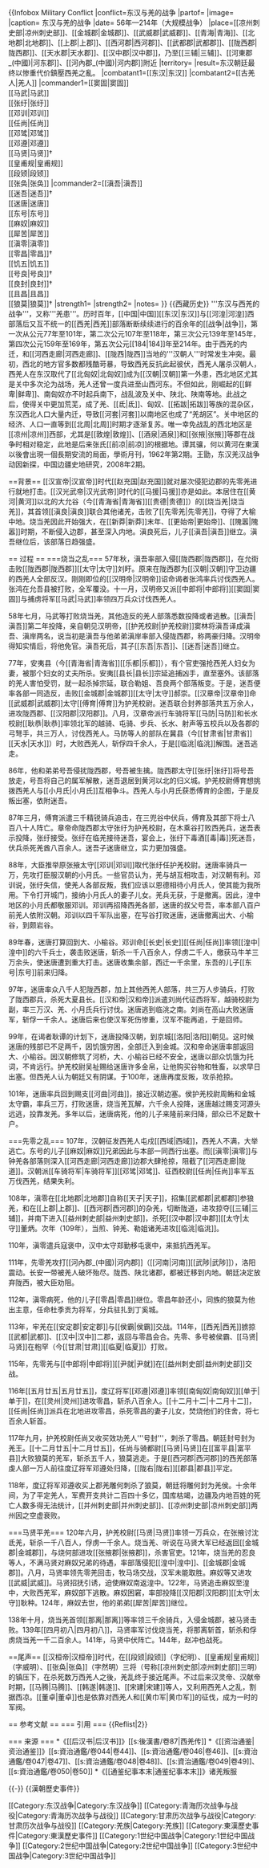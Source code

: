 {{Infobox Military Conflict
|conflict=东汉与羌的战争
|partof=
|image= 
|caption= 东汉与羌的战争
|date= 56年—214年（大规模战争）
|place=[[凉州刺史部|凉州刺史部]]、[[金城郡|金城郡]]、[[武威郡|武威郡]]、[[青海|青海]]、[[北地郡|北地郡]]、[[上郡|上郡]]、[[西河郡|西河郡]]、[[武都郡|武都郡]]、[[陇西郡|陇西郡]]、[[天水郡|天水郡]]、[[汉中郡|汉中郡]]，乃至[[三辅|三辅]]、[[河東郡_(中國)|河东郡]]、[[河內郡_(中國)|河内郡]]附近
|territory=
|result=东汉朝廷最终以惨重代价鎮壓西羌之亂。
|combatant1=[[东汉|东汉]]
|combatant2=[[古羌人|羌人]]
|commander1=[[窦固|窦固]]<br/>[[马武|马武]]<br/>[[张纡|张纡]]<br/>[[邓训|邓训]]<br/>[[任尚|任尚]]<br/>[[邓骘|邓骘]]<br/>[[邓遵|邓遵]]<br/>[[马贤|马贤]]†<br/>[[皇甫规|皇甫规]]<br/>[[段颎|段颎]]<br/>[[张奂|张奂]]
|commander2=[[滇吾|滇吾]]<br/>[[迷吾|迷吾]]†<br/>[[迷唐|迷唐]]<br/>[[东号|东号]]<br/>[[麻奴|麻奴]]<br/>[[犀苦|犀苦]]<br/>[[滇零|滇零]]<br/>[[零昌|零昌]]†<br/>[[饥五|饥五]]<br/>[[号良|号良]]†<br/>[[良封|良封]]†<br/>[[且昌|且昌]]<br/>[[狼莫|狼莫]]†
|strength1=
|strength2=
|notes=
}}
{{西藏历史}}
'''东汉与西羌的战争'''，又称'''羌患'''。历时百年，[[中国|中国]][[东汉|东汉]]与[[河湟|河湟]]西部落后又互不统一的[[西羌|西羌]]部落断断续续进行的百余年的[[战争|战争]]，第一次从公元77年至101年，第二次公元107年至118年，第三次公元139年至145年，第四次公元159年至169年，第五次公元[[184|184]]年至214年。由于西羌的内迁，和[[河西走廊|河西走廊]]、[[陇西|陇西]]当地的'''汉朝人'''时常发生冲突。最初，西北的地方官多数都残酷苛暴，导致西羌反抗此起彼伏，西羌人屠杀汉朝人，西羌人在东汉取代了[[北匈奴|北匈奴]]成为[[汉朝|汉朝]]第一外患，西北地区尤其是关中多次沦为战场，羌人还曾一度兵进至山西河东。不但如此，刚崛起的[[鲜卑|鲜卑]]、南匈奴亦不时起兵南下，战乱波及关中、陕北、陕南等地。此战之后，使得关中更加荒芜，成了羌、[[氐|氐]]、匈奴、[[拓跋|拓跋]]等族的混杂区，东汉西北人口大量内迁，导致[[河套|河套]]以南地区也成了“羌胡区”。关中地区的经济、人口一直等到[[北周|北周]]时期才逐渐复苏。唯一幸免战乱的西北地区是[[凉州|凉州]]西部，尤其是[[敦煌|敦煌]]、[[酒泉|酒泉]]和[[张掖|张掖]]等郡在战争时相对稳定，此地是后来张氏[[前凉|前凉]]的根据地。<ref>谭其骧，何以黄河在東漢以後會出現一個長期安流的局面，學術月刊，1962年第2期。</ref><ref>王勖，东汉羌汉战争动因新探，中国边疆史地研究，2008年2期。</ref>

==背景==
[[汉宣帝|汉宣帝]]时代[[赵充国|赵充国]]就对屡次侵犯边郡的先零羌进行就地打击。[[汉光武帝|汉光武帝]]时代的[[马援|马援]]亦是如此。本居住在[[黄河|黄河]]以北的大允谷（今[[青海省|青海省]][[贵德|贵德]]）的[[烧当羌|烧当羌]]，其首领[[滇良|滇良]]联合其他诸羌，击败了[[先零羌|先零羌]]，夺得了大榆中地。烧当羌因此开始强大，在[[新莽|新莽]]末年、[[更始帝|更始帝]]、[[隗嚣|隗嚣]]时期，不断侵入边郡，甚至深入内地。滇良死后，儿子[[滇吾|滇吾]]继立。滇吾继位后，该部落日趋强盛。

== 过程 ==
===烧当之乱===
57年秋，滇吾率部入侵[[陇西郡|陇西郡]]，在允街击败[[陇西郡|陇西郡]][[太守|太守]]刘盱。原来在陇西郡为[[汉朝|汉朝]]守卫边疆的西羌人全部反汉。刚刚即位的[[汉明帝|汉明帝]]诏命谒者张鸿率兵讨伐西羌人。张鸿在允吾县被打败，全军覆没。十一月，汉明帝又派[[中郎将|中郎将]][[窦固|窦固]]与捕虏将军[[马武|马武]]率领四万兵众讨伐西羌人。

58年七月，马武等打败烧当羌，其他造反的羌人部落悉数投降或者逃散。[[滇吾|滇吾]]第二年投降，亲自朝见汉明帝，[[护羌校尉|护羌校尉]]窦林将滇吾译成滇吾、滇岸两名，说当初是滇吾与他弟弟滇岸率部入侵陇西郡，称两豪归降。汉明帝得知实情后，将他免官。滇吾死后，其子[[东吾|东吾]]、[[迷吾|迷吾]]继立。

77年，安夷县（今[[青海省|青海省]][[乐都|乐都]]），有个官吏强抢西羌人妇女为妻，被那个妇女的丈夫所杀。安夷[[县长|县长]]宗延追捕凶手，直至塞外。该部落的羌人害怕受罚，就一起杀掉宗延，联合勒姐、吾良两个部落叛变。于是，迷吾便率各部一同造反，击败[[金城郡|金城郡]][[太守|太守]]郝崇。[[汉章帝|汉章帝]]命[[武威郡|武威郡]]太守[[傅育|傅育]]为护羌校尉。迷吾联合封养部落共五万余人，进攻陇西郡、[[汉阳郡|汉阳郡]]。八月，汉章帝派行车骑将军[[马防|马防]]和长水校尉[[耿恭|耿恭]]率领北军的越骑、屯骑、步兵、长水、射声等五校兵以及各郡的弓弩手，共三万人，讨伐西羌人。马防等人的部队在冀县（今[[甘肃省|甘肃省]][[天水|天水]]）时，大败西羌人，斩俘四千余人，于是[[临洮|临洮]]解围。迷吾逃走。

86年，他和弟弟号吾侵扰陇西郡，号吾被生擒。陇西郡太守[[张纡|张纡]]将号吾放走，号吾将自己的属军解散，迷吾退居到黄河以北的归义城。护羌校尉傅育想挑拨西羌人与[[小月氏|小月氏]]互相争斗。西羌人与小月氏获悉傅育的企图，于是反叛出塞，依附迷吾。

87年三月，傅育派遣三千精锐骑兵追击，在三兜谷中伏兵，傅育及其部下将士八百八十人阵亡。章帝命陇西郡太守张纡为护羌校尉，在木乘谷打败西羌兵，迷吾表示投降，张纡接受。张纡在临羌接待迷吾，宴会上，张纡下毒酒[[毒|毒]]死迷吾，伏兵杀死羌酋八百余人。迷吾子迷唐继立，实力更加强盛。

88年，大臣推举原张掖太守[[邓训|邓训]]取代张纡任护羌校尉。迷唐率骑兵一万，先攻打臣服汉朝的小月氏。一些官员认为，羌与胡互相攻击，对汉朝有利。邓训说，张纡失信，使羌人各部反叛，我们应该以恩德相待小月氏人，使其能为我所用。下令打开城门，接纳小月氏人的妻子儿女。羌兵无获，于是撤离。因此，湟中地区的小月氏都敬服邓训。邓训再招降西羌各部，迷唐的叔父号吾，率本部八百户前羌人依附汉朝。邓训以四千军队出塞，在写谷打败迷唐，迷唐撤离出大、小榆谷，到颇岩谷。

89年春，迷唐打算回到大、小榆谷。邓训命[[长史|长史]][[任尚|任尚]]率领[[湟中|湟中]]的六千兵士，袭击败迷唐，斩杀一千八百余人，俘虏二千人，缴获马牛羊三万余头，使迷唐遭到重大打击。迷唐收集余部，西迁一千余里，东吾的儿子[[东号|东号]]前来归降。

97年，迷唐率众八千人犯陇西郡，加上其他西羌人部落，共三万人步骑兵，打败了陇西郡兵，杀死大夏县长。[[汉和帝|汉和帝]]派遣刘尚代征西将军，越骑校尉为副，率三万汉、羌、小月氏兵行讨伐。迷唐逃到临洮之南。刘尚在高山大败迷唐军，斩俘一千余人。迷唐后来也使汉军死伤惨重，汉军不能再追，于是回师。

99年，在谒者耿谭的计划下，迷唐投降汉朝，到京城[[洛阳|洛阳]]朝见。这时候迷唐的残部已不足两千，因饥饿穷困，全部迁入到金城。汉和帝命迷唐率部返回大、小榆谷。因汉朝修筑了河桥，大、小榆谷已经不安全，迷唐以部众饥饿为托词，不肯远行。护羌校尉吴祉赐给迷唐许多金帛，让他购买谷物和牲畜，以求早日出塞。但西羌人认为朝廷又有阴谋。于100年，迷唐再度反叛，攻杀抢掠。

101年，迷唐率兵回到赐支[[河曲|河曲]]，接近汉朝边塞。侯护羌校尉周鲔和金城太守霸，率兵三万，打败迷唐，烧当羌瓦解，六千余人投降，迷唐越过赐支河源头远逃，投靠发羌。多年以后，迷唐病死，他的儿子来隆前来归降，部众已不足数十户。

===先零之乱===
107年，汉朝征发西羌人屯戍[[西域|西域]]，西羌人不满，大举逃亡。东号的儿子[[麻奴|麻奴]]兄弟因此与本部一同西行出塞。而[[滇零|滇零]]与钟羌各部落则深入[[河西走廊|河西走廊]]边郡大肆抢掠，阻截了[[河西走廊|陇道]]。汉朝派[[车骑将军|车骑将军]][[邓骘|邓骘]]、征西校尉[[任尚|任尚]]率军五万伐西羌，结果失利。

108年，滇零在[[北地郡|北地郡]]自称[[天子|天子]]，招集[[武都郡|武都郡]]参狼羌，和在[[上郡|上郡]]、[[西河郡|西河郡]]的杂羌，切断陇道，进攻掠夺[[三辅|三辅]]，并南下进入[[益州刺史部|益州刺史部]]，杀死[[汉中郡|汉中郡]][[太守|太守]]董炳。次年（109年），当煎、钟羌、勒姐诸羌进攻[[临洮|临洮]]。

110年，滇零遣兵寇褒中，汉中太守郑勤移屯褒中，来抵抗西羌军。

111年，先零羌攻打[[河內郡_(中國)|河内郡]]（[[河南|河南]][[武陟|武陟]]），洛阳震动。长安一带被羌人破坏殆尽。陇西、陕北诸郡，都被迁移到内地。朝廷决定放弃陇西，被大臣劝阻。

112年，滇零病死，他的儿子[[零昌|零昌]]继位。零昌年龄还小，同族的狼莫为他出主意，任命杜季贡为将军，分兵驻扎到丁奚城。

113年，牢羌在[[安定郡|安定郡]]与[[侯霸|侯霸]]交战。114年，[[西羌|西羌]]掳掠[[武都|武都]]、[[汉中|汉中]]二郡，返回与零昌会合。先零、多号被侯霸、[[马贤|马贤]]在枹罕（今[[甘肃|甘肃]][[临夏|临夏]]）打败。

115年，先零羌与[[中郎将|中郎将]][[尹就|尹就]]在[[益州刺史部|益州刺史部]]交战。

116年[[五月廿五|五月廿五]]，度辽将军[[邓遵|邓遵]]率领[[南匈奴|南匈奴]][[单于|单于]]，在[[灵州|灵州]]进攻零昌，斩杀八百余人。[[十二月十二|十二月十二]]，[[任尚|任尚]]派兵在北地进攻零昌，杀死零昌的妻子儿女，焚烧他们的住舍，将七百余人斩首。

117年九月，护羌校尉任尚又收买效功羌人'''号封'''，刺杀了零昌。朝廷封号封为羌王。[[十二月廿五|十二月廿五]]，任尚与骑都尉[[马贤|马贤]]在[[富平县|富平县]]大败狼莫的羌军，斩杀五千人，狼莫逃走。于是[[西河郡|西河郡]]的西羌部落虔人部一万人前往度辽将军邓遵处归降，[[陇右|陇右]][[郡县|郡县]]平定。

118年，度辽将军邓遵收买上郡羌雕何刺杀了狼莫，朝廷将雕何封为羌侯。十余年间，为了平定羌人，军费开支共计二百四十多亿，国库枯竭，边疆及内地百姓的死亡人数多得无法统计，[[并州刺史部|并州刺史部]]、[[凉州刺史部|凉州刺史部]]两州因之空虚衰败。

===马贤平羌===
120年六月，护羌校尉[[马贤|马贤]]率领一万兵众，在张掖讨沈氐羌，斩杀一千八百人，俘虏一千余人。烧当羌、听说在马贤大军已经返回[[金城郡|金城郡]]，与烧何部进攻[[张掖郡|张掖郡]]，杀害官吏。121年，烧当羌的忍良等人，不满马贤对麻奴兄弟的待遇，率部落侵犯[[湟中|湟中]]、[[金城郡|金城郡]]。八月，马贤率领先零羌回击，牧马场交战，汉军未能取胜。麻奴等又进攻[[武威|武威]]。马贤招抚引诱，迫使麻奴南返湟中。122年，马贤追击麻奴至湟中，大败西羌军，麻奴部下逃散。麻奴困窘，率部投降[[汉阳郡|汉阳郡]][[太守|太守]]耿种。124年，麻奴去世，他的弟弟[[犀苦|犀苦]]继位。

138年十月，烧当羌首领[[那离|那离]]等率领三千余骑兵，入侵金城郡，被马贤击败。139年[[四月初八|四月初八]]，马贤率军讨伐烧当羌，将那离斩首，斩杀和俘虏烧当羌一千二百余人。141年，马贤中伏阵亡。144年，赵冲也战死。

==尾声==
[[汉桓帝|汉桓帝]]时代，在[[段颎|段颎]]（字纪明）、[[皇甫规|皇甫规]]（字威明）、[[张奂|张奂]]（字然明）三将（号称[[凉州刺史部|凉州刺史部]]三明）的镇压下，在杀死数万西羌人之後，羌乱终于接近尾声。不过后来汉灵帝、汉献帝时期，[[马腾|马腾]]、[[韩遂|韩遂]]、[[宋建|宋建]]等人，又利用西羌人之乱，割据西凉。[[董卓|董卓]]也是依靠对西羌人和[[黄巾军|黄巾军]]的征伐，成为一时的军阀。

== 参考文献 ==
=== 引用 ===
{{Reflist|2}}

=== 来源 ===
*《[[后汉书|后汉书]]》[[s:後漢書/卷87|西羌传]]
*《[[资治通鉴|资治通鉴]]》[[s:資治通鑑/卷044|卷44]]、[[s:資治通鑑/卷046|卷46]]、[[s:資治通鑑/卷047|卷47]]、[[s:資治通鑑/卷048|卷48]]、[[s:資治通鑑/卷049|卷49]]、[[s:資治通鑑/卷050|卷50]]
*《[[通鉴纪事本末|通鉴纪事本末]]》诸羌叛服

{{-}}
{{漢朝歷史事件}} 

[[Category:东汉战争|Category:东汉战争]]
[[Category:青海历次战争与战役|Category:青海历次战争与战役]]
[[Category:甘肃历次战争与战役|Category:甘肃历次战争与战役]]
[[Category:羌族|Category:羌族]]
[[Category:東漢歷史事件|Category:東漢歷史事件]]
[[Category:1世纪中国战争|Category:1世纪中国战争]]
[[Category:2世纪中国战争|Category:2世纪中国战争]]
[[Category:3世纪中国战争|Category:3世纪中国战争]]